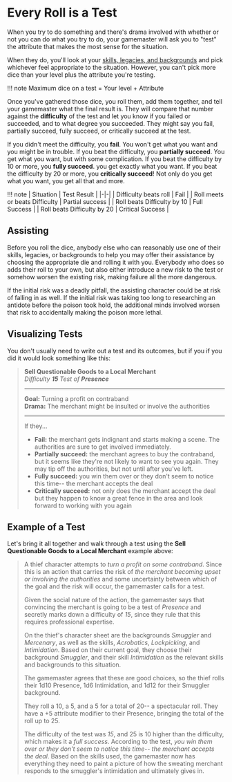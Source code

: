 # Every Roll is a Test
When you try to do something and there's drama involved with whether or not you can do what you try to do, your gamemaster will ask you to "test" the attribute that makes the most sense for the situation. 

When they do, you'll look at your [skills, legacies, and backgrounds](../character/backgrounds.md) and pick whichever feel appropriate to the situation. However, you can't pick more dice than your level plus the attribute you're testing.

!!! note
    Maximum dice on a test =  Your level + Attribute

Once you've gathered those dice, you roll them, add them together, and tell your gamemaster what the final result is. They will compare that number against the **difficulty** of the test and let you know if you failed or succeeded, and to what degree you succeeded. They might say you fail, partially succeed, fully succeed, or critically succeed at the test.

If you didn't meet the difficulty, you **fail**. You won't get what you want and you might be in trouble. If you beat the difficulty, you **partially succeed**. You get what you want, but with some complication. If you beat the difficulty by 10 or more, you **fully succeed**. you get exactly what you want. If you beat the difficulty by 20 or more, you **critically succeed**! Not only do you get what you want, you get all that and more.

!!! note
    | Situation | Test Result |
    |-|-|
    | Difficulty beats roll | Fail |
    | Roll meets or beats Difficulty |  Partial success |
    | Roll beats Difficulty by 10 | Full Success |
    | Roll beats Difficulty by 20 | Critical Success |

## Assisting

Before you roll the dice, anybody else who can reasonably use one of their skills, legacies, or backgrounds to help you may offer their assistance by choosing the appropriate die and rolling it with you. Everybody who does so adds their roll to your own, but also either introduce a new risk to the test or somehow worsen the existing risk, making failure all the more dangerous.

If the initial risk was a deadly pitfall, the assisting character could be at risk of falling in as well. If the initial risk was taking too long to researching an antidote before the poison took hold, the additional minds involved worsen that risk to accidentally making the poison more lethal.


## Visualizing Tests
You don't usually need to write out a test and its outcomes, but if you if you did it would look something like this:

>  **Sell Questionable Goods to a Local Merchant**<br/>
>  _Difficulty **15** Test of **Presence**_
>  ****
>  **Goal:** Turning a profit on contraband<br/>
>  **Drama:** The merchant might be insulted or involve the authorities
>  ****
>  If they...
>  
>  * **Fail:** the merchant gets indignant and starts making a scene. The authorities are sure to get involved immediately.
>  * **Partially succeed:** the merchant agrees to buy the contraband, but it seems like they're not likely to want to see you again. They may tip off the authorities, but not until after you've left.
>  * **Fully succeed:** you win them over or they don't seem to notice this time-- the merchant accepts the deal
>  * **Critically succeed:** not only does the merchant accept the deal but they happen to know a great fence in the area and look forward to working with you again


## Example of a Test

Let's bring it all together and walk through a test using the **Sell Questionable Goods to a Local Merchant** example above:

> A thief character attempts to _turn a profit on some contraband_. Since this is an action that carries the risk of _the merchant becoming upset or involving the authorities_ and some uncertainty between which of the goal and the risk will occur, the gamemaster calls for a test.
>
> Given the social nature of the action, the gamemaster says that convincing the merchant is going to be a test of _Presence_ and secretly marks down a difficulty of _15_, since they rule that this requires professional expertise.
>
> On the thief's character sheet are the backgrounds _Smuggler_ and _Mercenary_, as well as the skills, _Acrobatics_, _Lockpicking_, and _Intimidation_. Based on their current goal, they choose their background _Smuggler_, and their skill _Intimidation_ as the relevant skills and backgrounds to this situation.
>
> The gamemaster agrees that these are good choices, so the thief rolls their 1d10 Presence, 1d6 Intimidation, and 1d12 for their Smuggler background.
>
> They roll a 10, a 5, and a 5 for a total of 20--  a spectacular roll. They have a +5 attribute modifier to their Presence, bringing the total of the roll up to 25.
>
> The difficulty of the test was _15_, and 25 is 10 higher than the difficulty, which makes it a _full success_. According to the test, _you win them over or they don't seem to notice this time-- the merchant accepts the deal_. Based on the skills used, the gamemaster now has everything they need to paint a picture of how the sweating merchant responds to the smuggler's intimidation and ultimately gives in.

